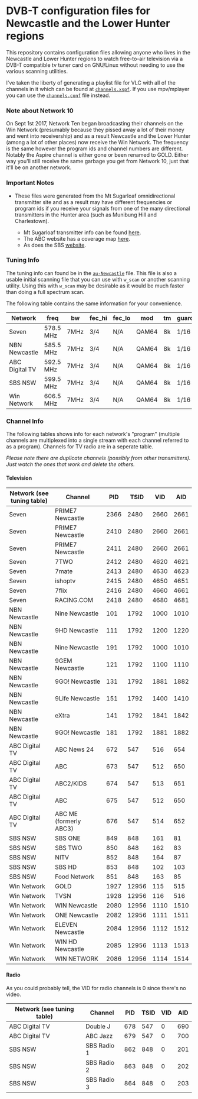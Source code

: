 # DVB-T configuration files for Newcastle and the Lower Hunter regions

This repository contains configuration files allowing anyone who lives in the Newcastle and Lower Hunter regions to watch free-to-air television via a DVB-T compatible tv tuner card on GNU/Linux without needing to use the various scanning utilities.

I've taken the liberty of generating a playlist file for VLC with all of the channels in it which can be found at [`channels.xspf`](channels.xspf). If you use mpv/mplayer you can use the [`channels.conf`](channels.conf) file instead.

### Note about Network 10

  On Sept 1st 2017, Network Ten began broadcasting their channels on the Win Network (presumably because they pissed away a lot of their money and went into receivership) and as a result Newcastle and the Lower Hunter (among a lot of other places) now receive the Win Network. The frequency is the same however the program ids and channel numbers are different. Notably the Aspire channel is either gone or been renamed to GOLD. Either way you'll still receive the same garbage you get from Network 10, just that it'll be on another network.

### Important Notes

  * These files were generated from the Mt Sugarloaf omnidirectional transmitter site and as a result may have different frequencies or program ids if you receive your signals from one of the many directional transmitters in the Hunter area (such as Munibung Hill and Charlestown).

      * Mt Sugarloaf transmitter info can be found [here](https://ozdigitaltv.com/transmitters/NSW/12-Mt-Sugarloaf).
      * The ABC website has a coverage map [here](http://www2b.abc.net.au/reception/frequencyfinder/asp/details.asp?transmissionid=18809&presdir=).
      * As does the SBS [website](http://www20.sbs.com.au/transmissions/download.php?file=9345newcastle_sbs38_dtv_pubmap.pdf).
      
### Tuning Info

The tuning info can found be in the [`au-Newcastle`](au-Newcastle) file. This file is also a usable initial scanning file that you can use with `w_scan` or another scanning utility. Using this with `w_scan` may be desirable as it would be much faster than doing a full spectrum scan. 

The following table contains the same information for your convenience.

| Network        | freq      | bw   | fec_hi | fec_lo | mod   | tm | guard | hi  |
|----------------|-----------|------|--------|--------|-------|----|-------|-----|
| Seven          | 578.5 MHz | 7MHz | 3/4    | N/A    | QAM64 | 8k | 1/16  | N/A |
| NBN Newcastle  | 585.5 MHz | 7MHz | 3/4    | N/A    | QAM64 | 8k | 1/16  | N/A |
| ABC Digital TV | 592.5 MHz | 7MHz | 3/4    | N/A    | QAM64 | 8k | 1/16  | N/A |
| SBS NSW        | 599.5 MHz | 7MHz | 3/4    | N/A    | QAM64 | 8k | 1/16  | N/A |
| Win Network    | 606.5 MHz | 7MHz | 3/4    | N/A    | QAM64 | 8k | 1/16  | N/A |

### Channel Info

The following tables shows info for each network's "program" (multiple channels are multiplexed into a single stream with each channel referred to as a program). Channels for TV radio are in a seperate table.

*Please note there are duplicate channels (possibly from other transmitters). Just watch the ones that work and delete the others.*

#### Television

| Network (see tuning table) | Channel                | PID  | TSID  | VID  | AID  |
|----------------------------|------------------------|------|-------|------|------|
| Seven                      | PRIME7 Newcastle       | 2366 | 2480  | 2660 | 2661 |
| Seven                      | PRIME7 Newcastle       | 2410 | 2480  | 2660 | 2661 |
| Seven                      | PRIME7 Newcastle       | 2411 | 2480  | 2660 | 2661 |
| Seven                      | 7TWO                   | 2412 | 2480  | 4620 | 4621 |
| Seven                      | 7mate                  | 2413 | 2480  | 4630 | 4623 |
| Seven                      | ishoptv                | 2415 | 2480  | 4650 | 4651 |
| Seven                      | 7flix                  | 2416 | 2480  | 4660 | 4661 |
| Seven                      | RACING.COM             | 2418 | 2480  | 4680 | 4681 |
| NBN Newcastle              | Nine Newcastle         | 101  | 1792  | 1000 | 1010 |
| NBN Newcastle              | 9HD Newcastle          | 111  | 1792  | 1200 | 1220 |
| NBN Newcastle              | Nine Newcastle         | 191  | 1792  | 1000 | 1010 |
| NBN Newcastle              | 9GEM Newcastle         | 121  | 1792  | 1100 | 1110 |
| NBN Newcastle              | 9GO! Newcastle         | 131  | 1792  | 1881 | 1882 |
| NBN Newcastle              | 9Life Newcastle        | 151  | 1792  | 1400 | 1410 |
| NBN Newcastle              | eXtra                  | 141  | 1792  | 1841 | 1842 |
| NBN Newcastle              | 9GO! Newcastle         | 181  | 1792  | 1881 | 1882 |
| ABC Digital TV             | ABC News 24            | 672  | 547   | 516  | 654  |
| ABC Digital TV             | ABC                    | 673  | 547   | 512  | 650  |
| ABC Digital TV             | ABC2/KIDS              | 674  | 547   | 513  | 651  |
| ABC Digital TV             | ABC                    | 675  | 547   | 512  | 650  |
| ABC Digital TV             | ABC ME (formerly ABC3) | 676  | 547   | 514  | 652  |
| SBS NSW                    | SBS ONE                | 849  | 848   | 161  | 81   |
| SBS NSW                    | SBS TWO                | 850  | 848   | 162  | 83   |
| SBS NSW                    | NITV                   | 852  | 848   | 164  | 87   |
| SBS NSW                    | SBS HD                 | 853  | 848   | 102  | 103  |
| SBS NSW                    | Food Network           | 851  | 848   | 163  | 85   |
| Win Network                | GOLD                   | 1927 | 12956 | 115  | 515  |
| Win Network                | TVSN                   | 1928 | 12956 | 116  | 516  |
| Win Network                | WIN Newcastle          | 2080 | 12956 | 1110 | 1510 |
| Win Network                | ONE Newcastle          | 2082 | 12956 | 1111 | 1511 |
| Win Network                | ELEVEN Newcastle       | 2084 | 12956 | 1112 | 1512 |
| Win Network                | WIN HD Newcastle       | 2085 | 12956 | 1113 | 1513 |
| Win Network                | WIN NETWORK            | 2086 | 12956 | 1114 | 1514 |

#### Radio

As you could probably tell, the VID for radio channels is 0 since there's no video.

| Network (see tuning table) | Channel     | PID | TSID | VID | AID |
|----------------------------|-------------|-----|------|-----|-----|
| ABC Digital TV             | Double J    | 678 | 547  | 0   | 690 |
| ABC Digital TV             | ABC Jazz    | 679 | 547  | 0   | 700 |
| SBS NSW                    | SBS Radio 1 | 862 | 848  | 0   | 201 |
| SBS NSW                    | SBS Radio 2 | 863 | 848  | 0   | 202 |
| SBS NSW                    | SBS Radio 3 | 864 | 848  | 0   | 203 |
